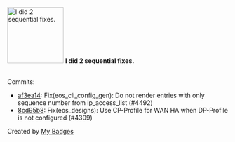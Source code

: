 <img src="https://my-badges.github.io/my-badges/fix-2.png" alt="I did 2 sequential fixes." title="I did 2 sequential fixes." width="128">
<strong>I did 2 sequential fixes.</strong>
<br><br>

Commits:

- <a href="https://github.com/gmuloc/avd/commit/af3ea14e61cec1daaf2cc492a1bc62b4110515c5">af3ea14</a>: Fix(eos_cli_config_gen): Do not render entries with only sequence number from ip_access_list (#4492)
- <a href="https://github.com/gmuloc/avd/commit/8cd95b8e7fbda4b681fa438622dae3f58a71f248">8cd95b8</a>: Fix(eos_designs): Use CP-Profile for WAN HA when DP-Profile is not configured (#4309)


Created by <a href="https://github.com/my-badges/my-badges">My Badges</a>